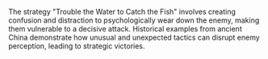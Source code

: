 The strategy "Trouble the Water to Catch the Fish" involves creating confusion and distraction to psychologically wear down the enemy, making them vulnerable to a decisive attack. Historical examples from ancient China demonstrate how unusual and unexpected tactics can disrupt enemy perception, leading to strategic victories.
